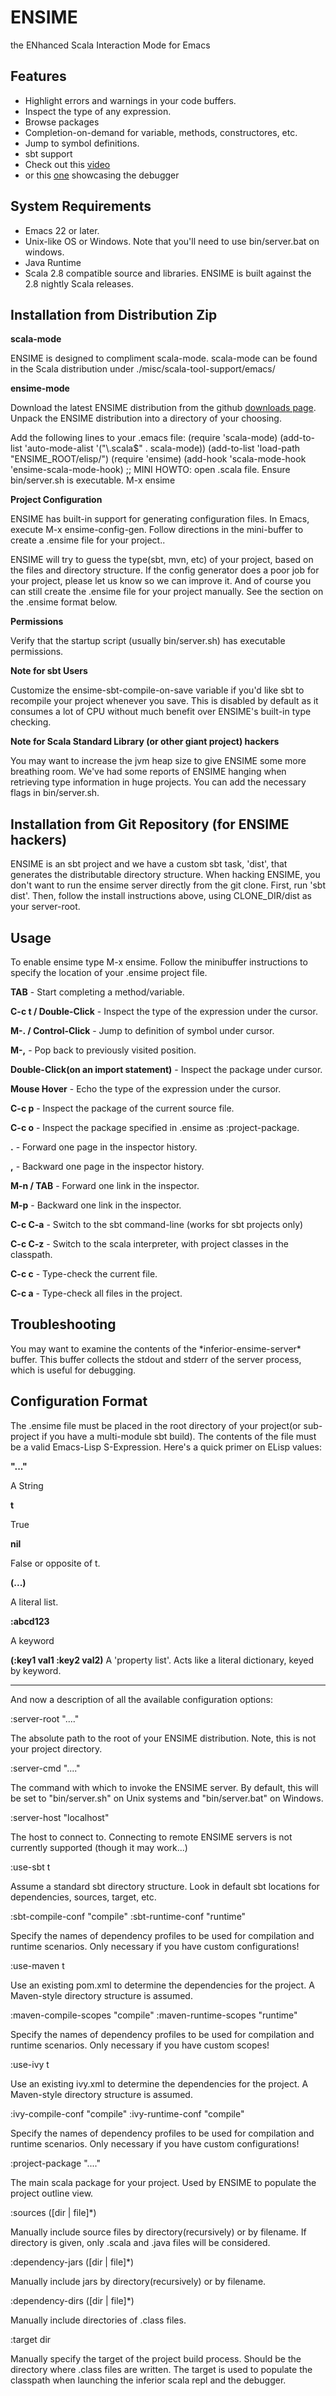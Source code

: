 # ENSIME
the ENhanced Scala Interaction Mode for Emacs

## Features

- Highlight errors and warnings in your code buffers.
- Inspect the type of any expression.
- Browse packages
- Completion-on-demand for variable, methods, constructores, etc.
- Jump to symbol definitions.
- sbt support
- Check out this [video](http://www.youtube.com/watch?v=A2Lai8IjLoY)
- or this [one](http://www.youtube.com/watch?v=v7-G6vD42z8) showcasing the debugger

## System Requirements

- Emacs 22 or later.
- Unix-like OS or Windows. Note that you'll need to use bin/server.bat on windows.
- Java Runtime
- Scala 2.8 compatible source and libraries. ENSIME is built against the 2.8 nightly Scala releases. 


## Installation from Distribution Zip

__scala-mode__

ENSIME is designed to compliment scala-mode. scala-mode can be found in the Scala distribution under ./misc/scala-tool-support/emacs/

__ensime-mode__

Download the latest ENSIME distribution from the github [downloads page](http://github.com/aemoncannon/ensime/downloads). Unpack the ENSIME distribution into a directory of your choosing. 

Add the following lines to your .emacs file:
    (require 'scala-mode)
    (add-to-list 'auto-mode-alist '("\\.scala$" . scala-mode))
    (add-to-list 'load-path "ENSIME_ROOT/elisp/")
    (require 'ensime)
    (add-hook 'scala-mode-hook 'ensime-scala-mode-hook)
    ;; MINI HOWTO: open .scala file. Ensure bin/server.sh is executable. M-x ensime

__Project Configuration__

ENSIME has built-in support for generating configuration files. In Emacs, execute M-x ensime-config-gen. Follow directions in the mini-buffer to create a .ensime file for your project.. 

ENSIME will try to guess the type(sbt, mvn, etc) of your project, based on the files and directory structure. If the config generator does a poor job for your project, please let us know so we can improve it. And of course you can still create the .ensime file for your project manually. See the section on the .ensime format below.


__Permissions__

Verify that the startup script (usually bin/server.sh) has executable permissions.



__Note for sbt Users__ 

Customize the ensime-sbt-compile-on-save variable if you'd like sbt to recompile your project whenever you save. This is disabled by default as it consumes a lot of CPU without much benefit over ENSIME's built-in type checking.


__Note for Scala Standard Library (or other giant project) hackers__ 

You may want to increase the jvm heap size to give ENSIME some more breathing room. We've had some reports of ENSIME hanging when retrieving type information in huge projects. You can add the necessary flags in bin/server.sh. 



## Installation from Git Repository (for ENSIME hackers)

ENSIME is an sbt project and we have a custom sbt task, 'dist', that generates the distributable directory structure. When hacking ENSIME, you don't want to run the ensime server directly from the git clone. First, run 'sbt dist'. Then, follow the install instructions above, using CLONE_DIR/dist as your server-root.


## Usage

To enable ensime type M-x ensime. Follow the minibuffer instructions to specify the location of your .ensime project file. 

__TAB__    - Start completing a method/variable.

__C-c t  /  Double-Click__  - Inspect the type of the expression under the cursor.

__M-.  /  Control-Click__  - Jump to definition of symbol under cursor.

__M-,__  - Pop back to previously visited position.

__Double-Click(on an import statement)__  - Inspect the package under cursor.

__Mouse Hover__    - Echo the type of the expression under the cursor.

__C-c p__  - Inspect the package of the current source file.

__C-c o__  - Inspect the package specified in .ensime as :project-package.

__.__  - Forward one page in the inspector history.

__,__  - Backward one page in the inspector history.

__M-n  /  TAB__  - Forward one link in the inspector.

__M-p__  - Backward one link in the inspector.

__C-c C-a__  - Switch to the sbt command-line (works for sbt projects only)

__C-c C-z__  - Switch to the scala interpreter, with project classes in the classpath.

__C-c c__  - Type-check the current file.

__C-c a__  - Type-check all files in the project.




## Troubleshooting

You may want to examine the contents of the \*inferior-ensime-server\* buffer. This buffer collects the stdout and stderr of the server process, which is useful for debugging.



## Configuration Format

The .ensime file must be placed in the root directory of your project(or sub-project if you have a multi-module sbt build). The contents of the file must be a valid Emacs-Lisp S-Expression. Here's a quick primer on ELisp values:

__"..."__   

A String


__t__   

True


__nil__    

False or opposite of t.


__(...)__    

A literal list.


__:abcd123__    

A keyword


__(:key1 val1 :key2 val2)__  A 'property list'. Acts like a literal dictionary, keyed by keyword.


-----------------

And now a description of all the available configuration options:


:server-root "...."

The absolute path to the root of your ENSIME distribution. Note, this is not your project directory.


:server-cmd  "...."

The command with which to invoke the ENSIME server. By default, this will be set to "bin/server.sh" on Unix systems and "bin/server.bat" on Windows.


:server-host "localhost"

The host to connect to. Connecting to remote ENSIME servers is not currently supported (though it may work...)


:use-sbt t

Assume a standard sbt directory structure. Look in default sbt locations for dependencies, sources, target, etc.


:sbt-compile-conf "compile"
:sbt-runtime-conf "runtime"

Specify the names of dependency profiles to be used for compilation and runtime scenarios. Only necessary if you have custom configurations!

  
:use-maven t

Use an existing pom.xml to determine the dependencies for the project. A Maven-style directory structure is assumed.


:maven-compile-scopes "compile"
:maven-runtime-scopes "runtime"

Specify the names of dependency profiles to be used for compilation and runtime scenarios. Only necessary if you have custom scopes!

:use-ivy t

Use an existing ivy.xml to determine the dependencies for the project. A Maven-style directory structure is assumed.


:ivy-compile-conf "compile"
:ivy-runtime-conf "compile"

Specify the names of dependency profiles to be used for compilation and runtime scenarios. Only necessary if you have custom configurations!


:project-package "...."

The main scala package for your project. Used by ENSIME to populate the project outline view. 


:sources ([dir | file]*)

Manually include source files by directory(recursively) or by filename. If directory is given, only .scala and .java files will be considered.


:dependency-jars ([dir | file]*)

Manually include jars by directory(recursively) or by filename.


:dependency-dirs ([dir | file]*)

Manually include directories of .class files.


:target dir

Manually specify the target of the project build process. Should be the directory where .class files are written. The target is used to populate the classpath when launching the inferior scala repl and the debugger.




  





